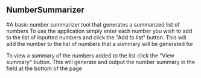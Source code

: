 ## NumberSummarizer
#A basic number summarizer tool that generates a summarized list of numbers
To use the application simply enter each number you wish to add to the list of inputted numbers and click the "Add to list" button.
This will add the number to the list of numbers that a summary will be generated for

To view a summary of the numbers added to the list click the "View summary" button.
This will generate and output the number summary in the field at the bottom of the page

